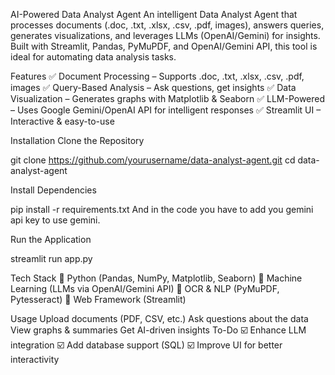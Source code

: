AI-Powered Data Analyst Agent
An intelligent Data Analyst Agent that processes documents (.doc, .txt, .xlsx, .csv, .pdf, images), answers queries, generates visualizations, and leverages LLMs (OpenAI/Gemini) for insights. Built with Streamlit, Pandas, PyMuPDF, and OpenAI/Gemini API, this tool is ideal for automating data analysis tasks.

Features
✅ Document Processing – Supports .doc, .txt, .xlsx, .csv, .pdf, images
✅ Query-Based Analysis – Ask questions, get insights
✅ Data Visualization – Generates graphs with Matplotlib & Seaborn
✅ LLM-Powered – Uses Google Gemini/OpenAI API for intelligent responses
✅ Streamlit UI – Interactive & easy-to-use

Installation
Clone the Repository

git clone https://github.com/yourusername/data-analyst-agent.git
cd data-analyst-agent

Install Dependencies
 
pip install -r requirements.txt
And in the code you have to add you gemini api key to use gemini.

Run the Application

streamlit run app.py

Tech Stack
🔹 Python (Pandas, NumPy, Matplotlib, Seaborn)
🔹 Machine Learning (LLMs via OpenAI/Gemini API)
🔹 OCR & NLP (PyMuPDF, Pytesseract)
🔹 Web Framework (Streamlit)

Usage
Upload documents (PDF, CSV, etc.)
Ask questions about the data
View graphs & summaries
Get AI-driven insights
To-Do
☑️ Enhance LLM integration
☑️ Add database support (SQL)
☑️ Improve UI for better interactivity

